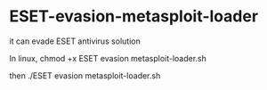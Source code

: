 # ESET-evasion-metasploit-loader
it can evade ESET antivirus solution

In linux, chmod +x ESET evasion metasploit-loader.sh

then ./ESET evasion metasploit-loader.sh
